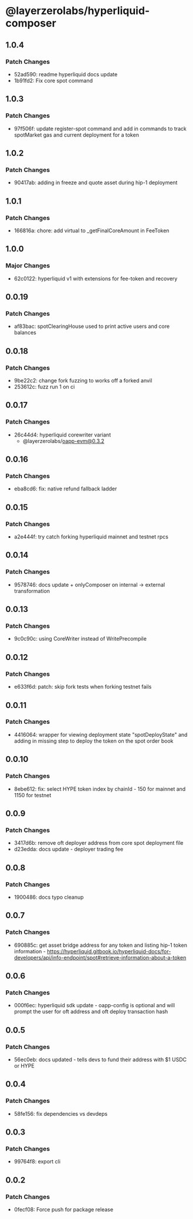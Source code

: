 # @layerzerolabs/hyperliquid-composer

## 1.0.4

### Patch Changes

- 52ad590: readme hyperliquid docs update
- 1b91fd2: Fix core spot command

## 1.0.3

### Patch Changes

- 97f506f: update register-spot command and add in commands to track spotMarket gas and current deployment for a token

## 1.0.2

### Patch Changes

- 90417ab: adding in freeze and quote asset during hip-1 deployment

## 1.0.1

### Patch Changes

- 166816a: chore: add virtual to \_getFinalCoreAmount in FeeToken

## 1.0.0

### Major Changes

- 62c0122: hyperliquid v1 with extensions for fee-token and recovery

## 0.0.19

### Patch Changes

- af83bac: spotClearingHouse used to print active users and core balances

## 0.0.18

### Patch Changes

- 9be22c2: change fork fuzzing to works off a forked anvil
- 253612c: fuzz run 1 on ci

## 0.0.17

### Patch Changes

- 26c44d4: hyperliquid corewriter variant
  - @layerzerolabs/oapp-evm@0.3.2

## 0.0.16

### Patch Changes

- eba8cd6: fix: native refund fallback ladder

## 0.0.15

### Patch Changes

- a2e444f: try catch forking hyperliquid mainnet and testnet rpcs

## 0.0.14

### Patch Changes

- 9578746: docs update + onlyComposer on internal -> external transformation

## 0.0.13

### Patch Changes

- 9c0c90c: using CoreWriter instead of WritePrecompile

## 0.0.12

### Patch Changes

- e633f6d: patch: skip fork tests when forking testnet fails

## 0.0.11

### Patch Changes

- 4416064: wrapper for viewing deployment state "spotDeployState" and adding in missing step to deploy the token on the spot order book

## 0.0.10

### Patch Changes

- 8ebe612: fix: select HYPE token index by chainId - 150 for mainnet and 1150 for testnet

## 0.0.9

### Patch Changes

- 3417d6b: remove oft deployer address from core spot deployment file
- d23edda: docs update - deployer trading fee

## 0.0.8

### Patch Changes

- 1900486: docs typo cleanup

## 0.0.7

### Patch Changes

- 690885c: get asset bridge address for any token and listing hip-1 token information - https://hyperliquid.gitbook.io/hyperliquid-docs/for-developers/api/info-endpoint/spot#retrieve-information-about-a-token

## 0.0.6

### Patch Changes

- 000f6ec: hyperliquid sdk update - oapp-config is optional and will prompt the user for oft address and oft deploy transaction hash

## 0.0.5

### Patch Changes

- 56ec0eb: docs updated - tells devs to fund their address with $1 USDC or HYPE

## 0.0.4

### Patch Changes

- 58fe156: fix dependencies vs devdeps

## 0.0.3

### Patch Changes

- 99764f8: export cli

## 0.0.2

### Patch Changes

- 0fecf08: Force push for package release
